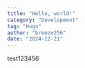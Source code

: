 ```yaml
---
title: "Hello, world!"
category: "Development"
tag: "Hugo"
author: "breeze256"
date: "2024-12-21"
---
```


test123456